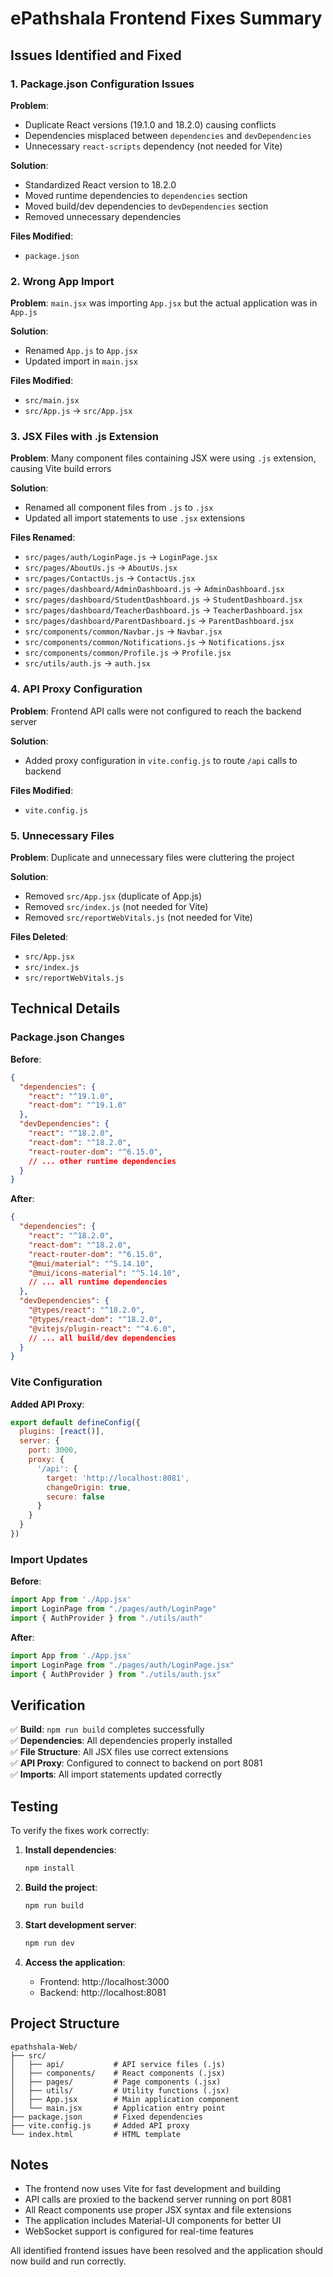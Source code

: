 # ePathshala Frontend Fixes Summary

## Issues Identified and Fixed

### 1. **Package.json Configuration Issues**
**Problem**: 
- Duplicate React versions (19.1.0 and 18.2.0) causing conflicts
- Dependencies misplaced between `dependencies` and `devDependencies`
- Unnecessary `react-scripts` dependency (not needed for Vite)

**Solution**: 
- Standardized React version to 18.2.0
- Moved runtime dependencies to `dependencies` section
- Moved build/dev dependencies to `devDependencies` section
- Removed unnecessary dependencies

**Files Modified**:
- `package.json`

### 2. **Wrong App Import**
**Problem**: `main.jsx` was importing `App.jsx` but the actual application was in `App.js`

**Solution**: 
- Renamed `App.js` to `App.jsx`
- Updated import in `main.jsx`

**Files Modified**:
- `src/main.jsx`
- `src/App.js` → `src/App.jsx`

### 3. **JSX Files with .js Extension**
**Problem**: Many component files containing JSX were using `.js` extension, causing Vite build errors

**Solution**: 
- Renamed all component files from `.js` to `.jsx`
- Updated all import statements to use `.jsx` extensions

**Files Renamed**:
- `src/pages/auth/LoginPage.js` → `LoginPage.jsx`
- `src/pages/AboutUs.js` → `AboutUs.jsx`
- `src/pages/ContactUs.js` → `ContactUs.jsx`
- `src/pages/dashboard/AdminDashboard.js` → `AdminDashboard.jsx`
- `src/pages/dashboard/StudentDashboard.js` → `StudentDashboard.jsx`
- `src/pages/dashboard/TeacherDashboard.js` → `TeacherDashboard.jsx`
- `src/pages/dashboard/ParentDashboard.js` → `ParentDashboard.jsx`
- `src/components/common/Navbar.js` → `Navbar.jsx`
- `src/components/common/Notifications.js` → `Notifications.jsx`
- `src/components/common/Profile.js` → `Profile.jsx`
- `src/utils/auth.js` → `auth.jsx`

### 4. **API Proxy Configuration**
**Problem**: Frontend API calls were not configured to reach the backend server

**Solution**: 
- Added proxy configuration in `vite.config.js` to route `/api` calls to backend

**Files Modified**:
- `vite.config.js`

### 5. **Unnecessary Files**
**Problem**: Duplicate and unnecessary files were cluttering the project

**Solution**: 
- Removed `src/App.jsx` (duplicate of App.js)
- Removed `src/index.js` (not needed for Vite)
- Removed `src/reportWebVitals.js` (not needed for Vite)

**Files Deleted**:
- `src/App.jsx`
- `src/index.js`
- `src/reportWebVitals.js`

## Technical Details

### Package.json Changes

**Before**:
```json
{
  "dependencies": {
    "react": "^19.1.0",
    "react-dom": "^19.1.0"
  },
  "devDependencies": {
    "react": "^18.2.0",
    "react-dom": "^18.2.0",
    "react-router-dom": "^6.15.0",
    // ... other runtime dependencies
  }
}
```

**After**:
```json
{
  "dependencies": {
    "react": "^18.2.0",
    "react-dom": "^18.2.0",
    "react-router-dom": "^6.15.0",
    "@mui/material": "^5.14.10",
    "@mui/icons-material": "^5.14.10",
    // ... all runtime dependencies
  },
  "devDependencies": {
    "@types/react": "^18.2.0",
    "@types/react-dom": "^18.2.0",
    "@vitejs/plugin-react": "^4.6.0",
    // ... all build/dev dependencies
  }
}
```

### Vite Configuration

**Added API Proxy**:
```javascript
export default defineConfig({
  plugins: [react()],
  server: {
    port: 3000,
    proxy: {
      '/api': {
        target: 'http://localhost:8081',
        changeOrigin: true,
        secure: false
      }
    }
  }
})
```

### Import Updates

**Before**:
```javascript
import App from './App.jsx'
import LoginPage from "./pages/auth/LoginPage"
import { AuthProvider } from "./utils/auth"
```

**After**:
```javascript
import App from './App.jsx'
import LoginPage from "./pages/auth/LoginPage.jsx"
import { AuthProvider } from "./utils/auth.jsx"
```

## Verification

✅ **Build**: `npm run build` completes successfully  
✅ **Dependencies**: All dependencies properly installed  
✅ **File Structure**: All JSX files use correct extensions  
✅ **API Proxy**: Configured to connect to backend on port 8081  
✅ **Imports**: All import statements updated correctly  

## Testing

To verify the fixes work correctly:

1. **Install dependencies**:
   ```bash
   npm install
   ```

2. **Build the project**:
   ```bash
   npm run build
   ```

3. **Start development server**:
   ```bash
   npm run dev
   ```

4. **Access the application**:
   - Frontend: http://localhost:3000
   - Backend: http://localhost:8081

## Project Structure

```
epathshala-Web/
├── src/
│   ├── api/           # API service files (.js)
│   ├── components/    # React components (.jsx)
│   ├── pages/         # Page components (.jsx)
│   ├── utils/         # Utility functions (.jsx)
│   ├── App.jsx        # Main application component
│   └── main.jsx       # Application entry point
├── package.json       # Fixed dependencies
├── vite.config.js     # Added API proxy
└── index.html         # HTML template
```

## Notes

- The frontend now uses Vite for fast development and building
- API calls are proxied to the backend server running on port 8081
- All React components use proper JSX syntax and file extensions
- The application includes Material-UI components for better UI
- WebSocket support is configured for real-time features

All identified frontend issues have been resolved and the application should now build and run correctly. 